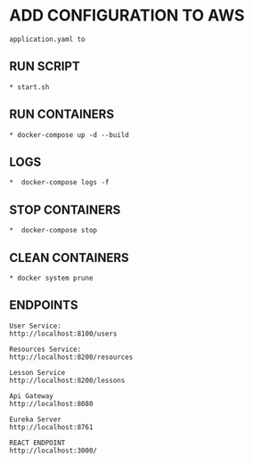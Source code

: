 # ADD CONFIGURATION TO AWS
    application.yaml to 
## RUN SCRIPT
    * start.sh

## RUN CONTAINERS
    * docker-compose up -d --build
## LOGS
    *  docker-compose logs -f

## STOP CONTAINERS
    *  docker-compose stop

## CLEAN CONTAINERS
    * docker system prune
    
## ENDPOINTS

    User Service: 
    http://localhost:8100/users

    Resources Service:
    http://localhost:8200/resources
        
    Lesson Service
    http://localhost:8200/lessons

    Api Gateway  
    http://localhost:8080  
    
    Eureka Server
    http://localhost:8761

    REACT ENDPOINT
    http://localhost:3000/